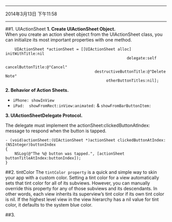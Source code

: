 ***
2014年3月13日 下午11:58
***
##1. UIActionSheet
**1. Create UIActionSheet Object.**   
When you create an action sheet object from the UIActionSheet class, you can 
initialize its most important properties with one method.

		UIActionSheet *actionSheet = [[UIActionSheet alloc] initWithTitle:nil                                                         delegate:self                                                cancelButtonTitle:@"Cancel"                                           destructiveButtonTitle:@"Delete Note"                                                otherButtonTitles:nil];
**2. Behavior of Action Sheets.**  

* `iPhone: showInView`  
* `iPad:  showFromRect:inView:animated:` & `showFromBarButtonItem:`

**3. UIActionSheetDelegate Protocol.**

The delegate must implement the actionSheet:clickedButtonAtIndex: message to respond when the button is tapped.

	- (void)actionSheet:(UIActionSheet *)actionSheet clickedButtonAtIndex:(NSInteger)buttonIndex	{    	NSLog(@"The %@ button was tapped.", [actionSheet buttonTitleAtIndex:buttonIndex]);	}
##2. tintColorThe `tintColor property` is a quick and simple way to skin your app with a custom color. Setting a tint color for a view automatically sets that tint color for all of its subviews. However, you can manually override this property for any of those subviews and its descendants. In other words, each view inherits its superview’s tint color if its own tint color is nil. If the highest level view in the view hierarchy has a nil value for tint color, it defaults to the system blue color.
##3. 
